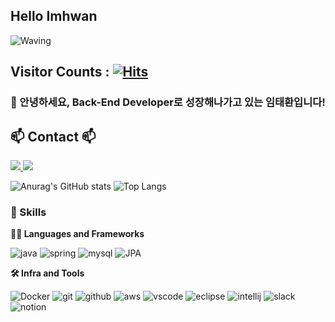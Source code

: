 ## Hello Imhwan

<!-- Header -->

![Waving](https://capsule-render.vercel.app/api?type=waving&height=200&text=Keep%20Coding%20Consistently!&fontAlign=40&fontAlignY=40&fontSize=35&color=gradient)

## Visitor Counts : [![Hits](https://hits.seeyoufarm.com/api/count/incr/badge.svg?url=https%3A%2F%2Fgithub.com%2FImhwan112%2Fhit-counter&count_bg=%23CA0844&title_bg=%23555555&icon=&icon_color=%23E7E7E7&title=counts&edge_flat=false)](https://hits.seeyoufarm.com)

### 🙇 안녕하세요, Back-End Developer로 성장해나가고 있는 임태환입니다!

## 📫 Contact 📫
<a href="https://velog.io/@lth0112/posts">
    <img src="https://img.shields.io/badge/Velog-1EBC8F?style=for-the-badge&logo=velog&logoColor=white"/>
</a>
<a href="mailto:ynw2341@naver.com">
    <img src="https://img.shields.io/badge/ynw2341@naver.com-D14836?style=for-the-badge&logo=gmail&logoColor=white"/>
</a>


![Anurag's GitHub stats](https://github-readme-stats.vercel.app/api?username=Imhwan112&show_icons=true&theme=radical)
![Top Langs](https://github-readme-stats.vercel.app/api/top-langs/?username=Imhwan112&layout=compact)


<!-- Body -->

### 🦾 Skills
**🧑‍💻 Languages and Frameworks**
<!-- Oracle의 요청으로 Java 로고가 Simple Icons에서 삭제되었기에 대신 OpenJDK의 로고를 사용 -->
![java](https://img.shields.io/badge/java-ffffff.svg?&style=for-the-badge&logo=openjdk&logoColor=black)
![spring](https://img.shields.io/badge/spring-6DB33F.svg?&style=for-the-badge&logo=spring&logoColor=white)
![mysql](https://img.shields.io/badge/mysql-4479A1.svg?&style=for-the-badge&logo=mysql&logoColor=white)
![JPA](https://img.shields.io/badge/JPA-F05032.svg?&style=for-the-badge&logo=Hibernate&logoColor=white)


**🛠️ Infra and Tools**

![Docker](https://img.shields.io/badge/Docker-007ACC.svg?&style=for-the-badge&logo=Docker&logoColor=white)
![git](https://img.shields.io/badge/git-F05032.svg?&style=for-the-badge&logo=git&logoColor=white)
![github](https://img.shields.io/badge/github-181717.svg?&style=for-the-badge&logo=github&logoColor=white)
![aws](https://img.shields.io/badge/AWS-232F3E.svg?&style=for-the-badge&logo=AmazonWebServices&logoColor=white)
![vscode](https://img.shields.io/badge/vscode-007ACC.svg?&style=for-the-badge&logo=visualstudiocode&logoColor=white)
![eclipse](https://img.shields.io/badge/eclipse-2C2255.svg?&style=for-the-badge&logo=eclipseide&logoColor=white)
![intellij](https://img.shields.io/badge/intellij-000000.svg?&style=for-the-badge&logo=intellijidea&logoColor=white)
![slack](https://img.shields.io/badge/slack-4A154B.svg?&style=for-the-badge&logo=slack&logoColor=white)
![notion](https://img.shields.io/badge/notion-000000.svg?&style=for-the-badge&logo=notion&logoColor=white)
